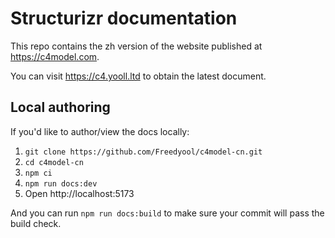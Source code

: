 # Structurizr documentation

This repo contains the zh version of the website published at https://c4model.com.

You can visit https://c4.yooll.ltd to obtain the latest document.

## Local authoring

If you'd like to author/view the docs locally:

1. `git clone https://github.com/Freedyool/c4model-cn.git`
2. `cd c4model-cn`
3. `npm ci`
4. `npm run docs:dev`
5. Open http://localhost:5173

And you can run `npm run docs:build` to make sure your commit will pass the build check.